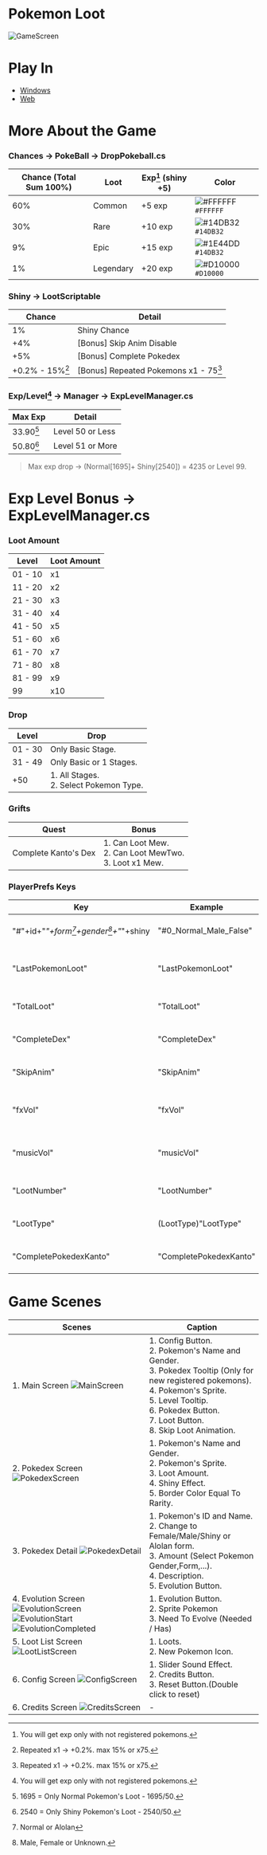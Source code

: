  [^1]: Repeated x1 -> +0.2%. max 15% or x75.
 [^2]: 1695 = Only Normal Pokemon's Loot - 1695/50.
 [^3]: 2540 = Only Shiny Pokemon's Loot - 2540/50.
 [^4]: Normal or Alolan
 [^5]: Male, Female or Unknown.
 [^6]: You will get exp only with not registered pokemons.
 
# Pokemon Loot
![GameScreen](https://user-images.githubusercontent.com/26468934/142738805-4e7487f6-2558-4a70-94a0-2c5d32dd93af.png)

# Play In
- [Windows](https://lipilopes.itch.io/pokeloot)
- [Web](https://lipilopes.itch.io/pokeloot)
 
# More About the Game
### Chances -> PokeBall -> DropPokeball.cs
 | Chance (Total Sum 100%) | Loot | Exp[^6] (shiny +5) | Color |
 | ------------ | ------------ | ------------ | ------------ |
 | 60% | Common | +5 exp | ![#FFFFFF](https://via.placeholder.com/15/FFFFFF/000000?text=+) `#FFFFFF` |
 | 30% | Rare | +10 exp | ![#14DB32](https://via.placeholder.com/15/14DB32/000000?text=+) `#14DB32` |
 | 9% | Epic | +15 exp | ![#1E44DD](https://via.placeholder.com/15/1E44DD/000000?text=+) `#14DB32` |
 | 1% | Legendary | +20 exp | ![#D10000](https://via.placeholder.com/15/D10000/000000?text=+) `#D10000` |

### Shiny -> LootScriptable
 | Chance | Detail |
 | ------------ | ------------ |
 | 1% | Shiny Chance |
 | +4% | [Bonus] Skip Anim Disable |
 | +5% | [Bonus] Complete Pokedex |
 | +0.2% - 15%[^1] | [Bonus] Repeated Pokemons x1 - 75[^1] |
 
 
### Exp/Level[^6] -> Manager -> ExpLevelManager.cs
 | Max Exp | Detail |
 | ------------ | ------------ |
 | 33.90[^2] | Level 50 or Less |
 | 50.80[^3] | Level 51 or More |
 > Max exp drop -> (Normal[1695]+
Shiny[2540]) = 4235 or Level 99.

# Exp Level Bonus -> ExpLevelManager.cs
### Loot Amount
 | Level | Loot Amount  |
 | ------------ | ------------ |
 | 01 - 10  | x1 |
 | 11 - 20  | x2 |
 | 21 - 30  | x3 |
 | 31 - 40  | x4 |
 | 41 - 50  | x5 |
 | 51 - 60  | x6 |
 | 61 - 70  | x7 |
 | 71 - 80  | x8 |
 | 81 - 99  | x9 |
 | 99       | x10 |
 ### Drop
 | Level | Drop |
 | ------------ | ------------ |
 | 01 - 30  |  Only Basic Stage. |
 | 31 - 49  | Only Basic or 1 Stages. |
 |   +50    | 1. All Stages.<br />2. Select Pokemon Type. |

 ### Grifts
 | Quest | Bonus |
 | ------------ | ------------ |
 | Complete Kanto's Dex  |  1. Can Loot Mew.<br />2. Can Loot MewTwo.<br />3. Loot x1 Mew. |

### PlayerPrefs Keys
 | Key | Example | type | Detail |
 | ------------ | ------------ | ------------ | ------------ |
 | "#"+id+"_"+form[^4]+gender[^5]+"_"+shiny | "#0_Normal_Male_False" | int | Save Pokemon Amount |
 | "LastPokemonLoot" | "LastPokemonLoot" | int | Last index pokemon loot |
 | "TotalLoot" | "TotalLoot" | int | Sum of total loots |
 | "CompleteDex" | "CompleteDex" | int (0 or 1) | ... |
 | "SkipAnim" | "SkipAnim" | int (0 or 1) | Toggle Skip Anim |
 | "fxVol" | "fxVol" | float (-20 to 20) | Effect Vol |
 | "musicVol" | "musicVol" | float (-20 to 20) | Music Vol |
 | "LootNumber" | "LootNumber" | int (1 to 10) | Player Count Loot |
 | "LootType" | (LootType)"LootType" | int | Current Type Loot |
 | "CompletePokedexKanto" | "CompletePokedexKanto" | int (0 or 1) | To Grifts |
 
# Game Scenes
|  Scenes       |  Caption |
| ------------ | ------------ |
| 1. Main Screen ![MainScreen](https://user-images.githubusercontent.com/26468934/142738622-319ccd85-214c-4816-9270-cfff47789e24.png) | 1. Config Button.<br />2. Pokemon's Name and Gender.<br />3. Pokedex Tooltip (Only for new registered pokemons).<br />4. Pokemon's Sprite.<br />5. Level Tooltip.<br />6. Pokedex Button.<br />7. Loot Button.<br />8. Skip Loot Animation.  
| 2. Pokedex Screen ![PokedexScreen](https://user-images.githubusercontent.com/26468934/140768460-cb3a16f0-a5d4-4887-b221-cf794bdc97bf.png) | 1. Pokemon's Name and Gender.<br />2. Pokemon's Sprite.<br />3. Loot Amount.<br />4. Shiny Effect.<br />5. Border Color Equal To Rarity.
| 3. Pokedex Detail ![PokedexDetail](https://user-images.githubusercontent.com/26468934/140772846-ac5163d3-2f83-47db-87af-836dd11dee61.png) | 1. Pokemon's ID and Name.<br />2. Change to Female/Male/Shiny or Alolan form.<br />3. Amount (Select Pokemon Gender,Form,...).<br />4. Description.<br />5. Evolution Button.  
| 4. Evolution Screen ![EvolutionScreen](https://user-images.githubusercontent.com/26468934/140770838-c690d1a9-0082-4663-8c76-4f3faf79ef62.png) ![EvolutionStart](https://user-images.githubusercontent.com/26468934/140771580-1bd1e23b-a4c7-4fba-b6d6-8aa98c271d42.png) ![EvolutionCompleted ](https://user-images.githubusercontent.com/26468934/140771765-caf1ab2e-f0ee-4fd2-8151-c601c45e0b41.png) | 1. Evolution Button.<br />2. Sprite Pokemon<br />3. Need To Evolve (Needed / Has)
| 5. Loot List Screen ![LootListScreen](https://user-images.githubusercontent.com/26468934/140770095-e5df80a6-27cf-4ee6-a108-3000db476793.png) | 1. Loots.<br />2. New Pokemon Icon. |
| 6. Config Screen ![ConfigScreen](https://user-images.githubusercontent.com/26468934/142738003-87175424-6bc7-4a23-9e2d-3056cb3ea0f5.png) | 1. Slider Sound Effect.<br />2. Credits Button.<br />3. Reset Button.(Double click to reset) |
| 6. Credits Screen ![CreditsScreen](https://user-images.githubusercontent.com/26468934/142738045-3a50d785-8ef8-4d9f-b448-cc4ffbd77973.png) | - |















